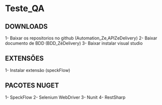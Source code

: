 # Teste_QA

DOWNLOADS
-----------------------------------------------------------------
1- Baixar os repositorios no github (Automation_Ze,APIZeDelivery)
2- Baixar documento de BDD (BDD_ZéDelivery)
3- Baixar instalar visual studio

EXTENSÕES
-----------------------------------------------------------------
1- Instalar extensão (speckFlow)

PACOTES NUGET
-----------------------------------------------------------------
1- SpeckFlow
2- Selenium WebDriver
3- Nunit
4- RestSharp
